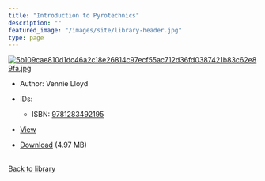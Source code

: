 ```yaml
---
title: "Introduction to Pyrotechnics"
description: ""
featured_image: "/images/site/library-header.jpg"
type: page
---
```


<a href="https://drive.google.com/file/d/1Xn9HfsVn3lAH0l3VsMMVEQShkS-3bVW4/view" target="_blank">![5b109cae810d1dc46a2c18e26814c97ecf55ac712d36fd0387421b83c62e89fa.jpg](/images/library/5b109cae810d1dc46a2c18e26814c97ecf55ac712d36fd0387421b83c62e89fa.jpg)</a>
* Author: Vennie Lloyd
* IDs:
  * ISBN: <a href="https://www.worldcat.org/isbn/9781283492195" target="_blank">9781283492195</a>
* <a href="https://drive.google.com/file/d/1Xn9HfsVn3lAH0l3VsMMVEQShkS-3bVW4/view" target="_blank">View</a>

* [Download](https://drive.google.com/uc?export=download&id=1Xn9HfsVn3lAH0l3VsMMVEQShkS-3bVW4) (4.97 MB)

<br />[Back to library](/library/)
